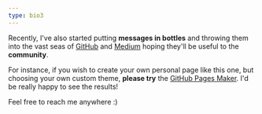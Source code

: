 ```yaml
---
type: bio3
---
```


Recently, I've also started putting  **messages in bottles**
and throwing them into the vast seas of [GitHub](https://github.com/fernandomachado90)
and [Medium](https://medium.com/@fernandomachado90)
hoping they'll be useful to the **community**.

For instance, if you wish to create your own personal page like this one,
but choosing your own custom theme, **please try** the [GitHub Pages Maker](https://github.com/fernandomachado90/github-page-maker). I'd be really happy to see the results!

Feel free to reach me anywhere :)
